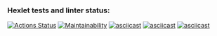 ### Hexlet tests and linter status:
[![Actions Status](https://github.com/ksuan3/frontend-project-44/actions/workflows/hexlet-check.yml/badge.svg)](https://github.com/ksuan3/frontend-project-44/actions)
[![Maintainability](https://api.codeclimate.com/v1/badges/bed91d9ccb81a6b8cef0/maintainability)](https://codeclimate.com/github/ksuan3/frontend-project-44/maintainability)
[![asciicast](https://asciinema.org/a/VH6ONozZ7B1yYbx1BUPw0xabj.svg)](https://asciinema.org/a/VH6ONozZ7B1yYbx1BUPw0xabj)
[![asciicast](https://asciinema.org/a/pzZQuDQqtRUCLCxMDEzLXP06w.svg)](https://asciinema.org/a/pzZQuDQqtRUCLCxMDEzLXP06w)
[![asciicast](https://asciinema.org/a/gBKyv0ABIPIxonm2oG472fwWF.svg)](https://asciinema.org/a/gBKyv0ABIPIxonm2oG472fwWF)
